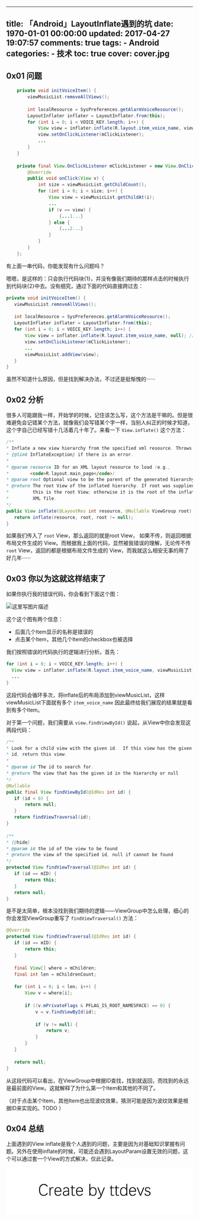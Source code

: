
---
title: 「Android」LayoutInflate遇到的坑
date: 1970-01-01 00:00:00
updated: 2017-04-27 19:07:57
comments: true
tags:
    - Android
categories:
    - 技术
toc: true
cover: cover.jpg 
---


## 0x01 问题

``` java
    private void initVoiceItem() {
        viewMusicList.removeAllViews();
        
        int localResource = SysPreferences.getAlarmVoiceResource();
        LayoutInflater inflater = LayoutInflater.from(this);
        for (int i = 0; i < VOICE_KEY.length; i++) {
            View view = inflater.inflate(R.layout.item_voice_name, viewMusicList); // TODO: 2017/2/10
            view.setOnClickListener(mClickListener);
            ...
        }
    }

    private final View.OnClickListener mClickListener = new View.OnClickListener() {
        @Override
        public void onClick(View v) {
            int size = viewMusicList.getChildCount();
            for (int i = 0; i < size; i++) {
                View view = viewMusicList.getChildAt(i);
                ...
                if (v == view) {
                    {...1...}
                } else {
                    {...2...}
                }
            }
        }
    };
```

有上面一串代码，你能发现有什么问题吗？

嗯嗯，是这样的：只会执行代码块{1}，并没有像我们期待的那样点击的时候执行到代码块{2}中去。没有细究，通过下面的代码直接跨过去：

``` java
private void initVoiceItem() {
   viewMusicList.removeAllViews();
   
   int localResource = SysPreferences.getAlarmVoiceResource();
   LayoutInflater inflater = LayoutInflater.from(this);
   for (int i = 0; i < VOICE_KEY.length; i++) {
       View view = inflater.inflate(R.layout.item_voice_name, null); // TODO: 2017/2/10
       view.setOnClickListener(mClickListener);
       ...
       viewMusicList.addView(view);
   }
}
```

虽然不知道什么原因，但是找到解决办法，不过还是挺惭愧的······


## 0x02 分析

很多人可能跟我一样，开始学的时候，记住该怎么写，这个方法是干嘛的。但是很难避免会记错某个方法，就像我们会写错某个字一样，当别人纠正的时候才知道，这个字自己已经写错十几活着几十年了。来看一下 `View.inflate()` 这个方法：

``` java
/**
* Inflate a new view hierarchy from the specified xml resource. Throws
* {@link InflateException} if there is an error.
* 
* @param resource ID for an XML layout resource to load (e.g.,
*        <code>R.layout.main_page</code>)
* @param root Optional view to be the parent of the generated hierarchy.
* @return The root View of the inflated hierarchy. If root was supplied,
*         this is the root View; otherwise it is the root of the inflated
*         XML file.
*/
public View inflate(@LayoutRes int resource, @Nullable ViewGroup root) {
   return inflate(resource, root, root != null);
}
```

如果我们传入了 `root` View，那么返回的就是root View， 如果不传，则返回根据布局文件生成的 View。而根据我上面的代码，显然被我错误的理解，无论传不传 `root` View，返回的都是根据布局文件生成的 View，而我就这么相安无事的用了好几年······


## 0x03 你以为这就这样结束了

如果你执行我的错误代码，你会看到下面这个图：

![这里写图片描述](http://img.blog.csdn.net/20170212223305559?watermark/2/text/aHR0cDovL2Jsb2cuY3Nkbi5uZXQvdHRkZXZz/font/5a6L5L2T/fontsize/400/fill/I0JBQkFCMA==/dissolve/70/gravity/SouthEast)

这个这个图有两个信息：

- 后面几个Item显示的名称是错误的
- 点击某个Item，其他几个Item的checkbox也被选择

我们按照错误的代码执行的逻辑进行分析。首先：

``` java
for (int i = 0; i < VOICE_KEY.length; i++) {
  View view = inflater.inflate(R.layout.item_voice_name, viewMusicList);
  ...
}
```

这段代码会循环多次，将inflate后的布局添加到viewMusicList，这样viewMusicList下面就有多个 `item_voice_name` 因此最终给我们展现的结果就是看到有多个Item。

对于第一个问题，我们需要从 `view.findViewById()` 说起，从View中你会发现这两段代码：

``` java
/**
* Look for a child view with the given id.  If this view has the given
* id, return this view.
*
* @param id The id to search for.
* @return The view that has the given id in the hierarchy or null
*/
@Nullable
public final View findViewById(@IdRes int id) {
   if (id < 0) {
       return null;
   }
   return findViewTraversal(id);
}

/**
* {@hide}
* @param id the id of the view to be found
* @return the view of the specified id, null if cannot be found
*/
protected View findViewTraversal(@IdRes int id) {
   if (id == mID) {
       return this;
   }
   return null;
}
```

是不是太简单，根本没找到我们期待的逻辑——ViewGroup中怎么处理，细心的你会发现ViewGroup重写了 `findViewTraversal()` 方法：

``` java
@Override
protected View findViewTraversal(@IdRes int id) {
   if (id == mID) {
       return this;
   }

   final View[] where = mChildren;
   final int len = mChildrenCount;

   for (int i = 0; i < len; i++) {
       View v = where[i];

       if ((v.mPrivateFlags & PFLAG_IS_ROOT_NAMESPACE) == 0) {
           v = v.findViewById(id);

           if (v != null) {
               return v;
           }
       }
   }

   return null;
}
```

从这段代码可以看出，在ViewGroup中根据ID查找，找到就返回，而找到的永远是最前面的View。这就解释了为什么第一个Item和其他的不同了。

（对于点击某个Item，其他Item也出现波纹效果，猜测可能是因为波纹效果是根据ID来实现的。TODO ）


## 0x04 总结

上面遇到的View inflate是我个人遇到的问题，主要是因为对基础知识掌握有问题。另外在使用inflate的时候，可能还会遇到LayoutParam设置无效的问题，这个可以通过套一个View的方式解决，仅此记录。 

![Create by ttdevs](https://raw.githubusercontent.com/ttdevs/ttdevs.github.io/common/images/logo.png)


